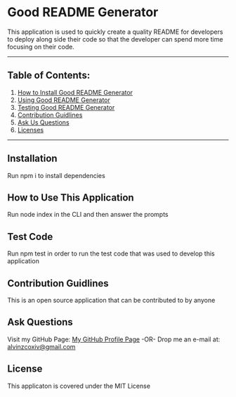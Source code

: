 # Good README Generator

  This application is used to quickly create a quality README for developers to deploy along side their code so that the developer can spend more time focusing on their code.

  ***

  ## Table of Contents:

  1. [How to Install Good README Generator](#Installation)
  2. [Using Good README Generator](#How%20To%20Use%20This%20Application)
  3. [Testing Good README Generator](#Test%20Code)
  4. [Contribution Guidlines](#Contribution%20Guidelines)
  5. [Ask Us Questions](#Ask%20Questions)
  6. [Licenses](#License)

  ***

  ## Installation

  Run npm i to install dependencies

  ## How to Use This Application

  Run node index in the CLI and then answer the prompts

  ## Test Code

  Run npm test in order to run the test code that was used to develop this application

  ## Contribution Guidlines

  This is an open source application that can be contributed to by anyone

  ## Ask Questions

  Visit my GitHub Page: [My GitHub Profile Page](https://github.com/AlvinZC4)
 -OR-
 Drop me an e-mail at: alvinzcoxiv@gmail.com

  ## License

  This applicaton is covered under the MIT License

